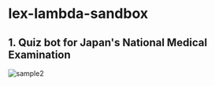 # lex-lambda-sandbox

## 1. Quiz bot for Japan's National Medical Examination

![sample2](./docs/sample1.gif)
